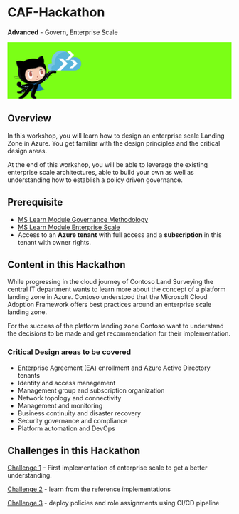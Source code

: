 # CAF-Hackathon

**Advanced** - Govern, Enterprise Scale

![CAF Hackathon Header](/media/caf-hackathon-header.png)

## Overview

In this workshop, you will learn how to design an enterprise scale Landing Zone in Azure. You get familiar with the design principles and the critical design areas.

At the end of this workshop, you will be able to leverage the existing enterprise scale architectures, able to build your own as well as understanding how to establish a policy driven governance.

## Prerequisite

- [MS Learn Module Governance Methodology](https://docs.microsoft.com/learn/modules/build-cloud-governance-strategy-azure/)
- [MS Learn Module Enterprise Scale](https://docs.microsoft.com/learn/paths/enterprise-scale-architecture/)
- Access to an **Azure tenant** with full access and a **subscription** in this tenant with owner rights.

## Content in this Hackathon

While progressing in the cloud journey of Contoso Land Surveying the central IT department wants to learn more about the concept of a platform landing zone in Azure. Contoso understood that the Microsoft Cloud Adoption Framework offers best practices around an enterprise scale landing zone.

For the success of the platform landing zone Contoso want to understand the decisions to be made and get recommendation for their implementation.

### Critical Design areas to be covered

- Enterprise Agreement (EA) enrollment and Azure Active Directory tenants
- Identity and access management
- Management group and subscription organization
- Network topology and connectivity
- Management and monitoring
- Business continuity and disaster recovery
- Security governance and compliance
- Platform automation and DevOps

## Challenges in this Hackathon

[Challenge 1](/challenges/challenge1.md) - First implementation of enterprise scale to get a better understanding.

[Challenge 2](/challenges/challenge2.md) - learn from the reference implementations

[Challenge 3](challenges/challenge3.md) - deploy policies and role assignments using CI/CD pipeline

